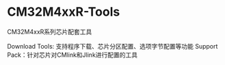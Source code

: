 # CM32M4xxR-Tools
CM32M4xxR系列芯片配套工具

Download Tools: 支持程序下载、芯片分区配置、选项字节配置等功能
Support Pack：针对芯片对CMlink和Jlink进行配置的工具
